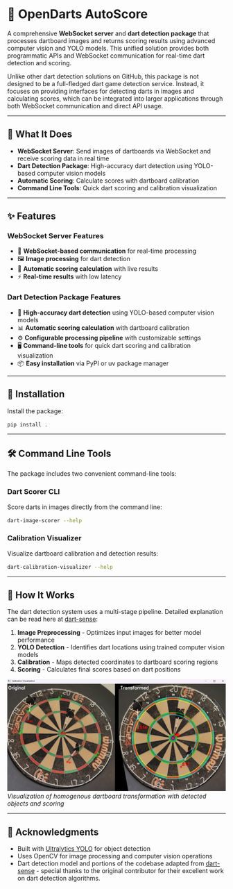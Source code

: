# 🎯 OpenDarts AutoScore

A comprehensive **WebSocket server** and **dart detection package** that processes dartboard images and returns scoring results using advanced computer vision and YOLO models. This unified solution provides both programmatic APIs and WebSocket communication for real-time dart detection and scoring.

Unlike other dart detection solutions on GitHub, this package is not designed to be a full-fledged dart game detection service. Instead, it focuses on providing interfaces for detecting darts in images and calculating scores, which can be integrated into larger applications through both WebSocket communication and direct API usage.

---

## 🚀 What It Does

- **WebSocket Server**: Send images of dartboards via WebSocket and receive scoring data in real time
- **Dart Detection Package**: High-accuracy dart detection using YOLO-based computer vision models
- **Automatic Scoring**: Calculate scores with dartboard calibration
- **Command Line Tools**: Quick dart scoring and calibration visualization

---

## ✨ Features

### WebSocket Server Features
- 🔌 **WebSocket-based communication** for real-time processing
- 🖼️ **Image processing** for dart detection
- 🎯 **Automatic scoring calculation** with live results
- ⚡ **Real-time results** with low latency

### Dart Detection Package Features  
- 🎯 **High-accuracy dart detection** using YOLO-based computer vision models
- 📊 **Automatic scoring calculation** with dartboard calibration
- ⚙️ **Configurable processing pipeline** with customizable settings
- 🖥️ **Command-line tools** for quick dart scoring and calibration visualization
- 📦 **Easy installation** via PyPI or uv package manager

---

## 🚀 Installation

Install the package:

```bash
pip install .
```

---

## 🛠️ Command Line Tools

The package includes two convenient command-line tools:

### **Dart Scorer CLI**

Score darts in images directly from the command line:

```bash
dart-image-scorer --help
```

### **Calibration Visualizer**

Visualize dartboard calibration and detection results:

```bash
dart-calibration-visualizer --help
```

---

## 🎯 How It Works

The dart detection system uses a multi-stage pipeline. Detailed explanation can be read here at [dart-sense](https://github.com/bnww/dart-sense):

1. **Image Preprocessing** - Optimizes input images for better model performance
2. **YOLO Detection** - Identifies dart locations using trained computer vision models
3. **Calibration** - Maps detected coordinates to dartboard scoring regions
4. **Scoring** - Calculates final scores based on dart positions

![Dart board transformation](doc/images/visualization_example.png)
*Visualization of homogenous dartboard transformation with detected objects and scoring*

---

## 🙏 Acknowledgments

- Built with [Ultralytics YOLO](https://github.com/ultralytics/ultralytics) for object detection
- Uses OpenCV for image processing and computer vision operations
- Dart detection model and portions of the codebase adapted from [dart-sense](https://github.com/bnww/dart-sense) - special thanks to the original contributor for their excellent work on dart detection algorithms.
